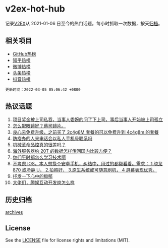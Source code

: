 # v2ex-hot-hub

 记录[V2EX](https://www.v2ex.com/)从 2021-01-06 日至今的热门话题。每小时抓取一次数据，按天[归档](archives)。
 
 ## 相关项目

- [GitHub热榜](https://github.com/lonnyzhang423/github-hot-hub)
- [知乎热榜](https://github.com/lonnyzhang423/zhihu-hot-hub)
- [微博热榜](https://github.com/lonnyzhang423/weibo-hot-hub)
- [头条热榜](https://github.com/lonnyzhang423/toutiao-hot-hub)
- [抖音热榜](https://github.com/lonnyzhang423/douyin-hot-hub)


 `更新时间：2022-03-05 05:06:42 +0800`

## 热议话题

1. [项目奖金被上司私吞，当事人委婉的问了下上司，事后当事人开始被上司孤立](https://www.v2ex.com/t/837842)
1. [怎么配眼镜好？蔡司镜片。](https://www.v2ex.com/t/837856)
1. [良心云免费升级，之前买了 2c4g8M 套餐的可以免费升到 4c4g8m 的套餐](https://www.v2ex.com/t/837997)
1. [防疫办的人来电话会以私人手机号联系吗](https://www.v2ex.com/t/837880)
1. [机械革命品控真的很差吗？](https://www.v2ex.com/t/837885)
1. [海外服务器约 20T 的数据怎样传回国内比较方便？](https://www.v2ex.com/t/837904)
1. [你们平时都怎么学习技术啊](https://www.v2ex.com/t/837894)
1. [不考虑 IOS，本人想换个安卓手机，纠结中，用过的都帮看看。需求： 1.骁龙 870 或冷静 U， 2.拍照好， 3.原生系统或可随意刷机， 4 屏幕表现优秀。](https://www.v2ex.com/t/837902)
1. [抒发一下心中的抑郁](https://www.v2ex.com/t/837974)
1. [大佬们，腾娱互动开发岗怎么样](https://www.v2ex.com/t/837855)

## 历史归档

[archives](archives)

## License

See the [LICENSE](LICENSE) file for license rights and limitations (MIT).
